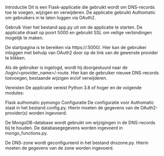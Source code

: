 Introductie
Dit is een Flask-applicatie die gebruikt wordt om DNS-records toe te voegen, wijzigen en verwijderen. De applicatie gebruikt Authomatic om gebruikers in te laten loggen via OAuth2.

Gebruik
Voer het bestand app.py uit om de applicatie te starten. De applicatie draait op poort 5000 en gebruikt SSL om veilige verbindingen mogelijk te maken.

De startpagina is te bereiken via https://<ip-adres>:5000/. Hier kan de gebruiker inloggen met behulp van OAuth2 door op de link van de gewenste provider te klikken.

Als de gebruiker is ingelogd, wordt hij doorgestuurd naar de /login/<provider_name>/-route. Hier kan de gebruiker nieuwe DNS-records toevoegen, bestaande wijzigen en/of verwijderen.

Vereisten
De applicatie vereist Python 3.8 of hoger en de volgende modules:

Flask
authomatic
pymongo
Configuratie
De configuratie voor Authomatic staat in het bestand config.py. Hierin moeten de gegevens van de OAuth2-provider(s) worden ingevoerd.

De MongoDB-database wordt gebruikt om wijzigingen in de DNS-records bij te houden. De databasegegevens worden ingevoerd in mongo_functions.py.

De DNS-zone wordt geconfigureerd in het bestand dnszone.py. Hierin moeten de gegevens van de zone worden ingevoerd.

